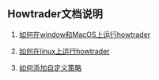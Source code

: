 
## Howtrader文档说明


1. [如何在window和MacOS上运行howtrader](./如何在window和MacOS上运行howtrader.md)

2. [如何在linux上运行howtrader](./如何在linux上运行howtrader.md)

3. [如何添加自定义策略](./如何添加自定义策略.md)